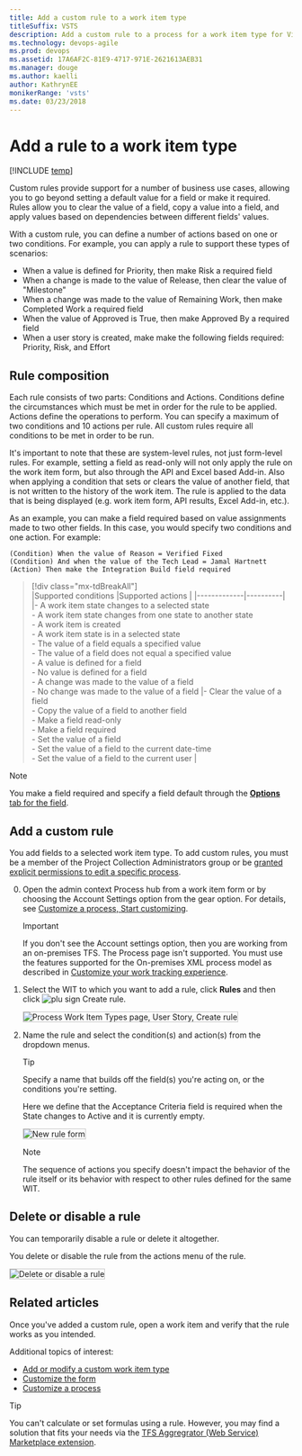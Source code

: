 ```yaml
---
title: Add a custom rule to a work item type
titleSuffix: VSTS
description: Add a custom rule to a process for a work item type for Visual Studio Team Services
ms.technology: devops-agile
ms.prod: devops
ms.assetid: 17A6AF2C-81E9-4717-971E-2621613AEB31  
ms.manager: douge
ms.author: kaelliauthor: KathrynEE
monikerRange: 'vsts'
ms.date: 03/23/2018
---
```



# Add a rule to a work item type  

[!INCLUDE [temp](../../_shared/process-feature-availability.md)]

Custom rules provide support for a number of business use cases, allowing you to go beyond setting a default value for a field or make it required. Rules allow you to clear the value of a field, copy a value into a field, and apply values based on dependencies between different fields' values. 

With a custom rule, you can define a number of actions based on one or two conditions. For example, you can apply a rule to support these types of scenarios: 

- When a value is defined for Priority, then make Risk a required field 
- When a change is made to the value of Release, then clear the value of "Milestone"     
- When a change was made to the value of Remaining Work, then make Completed Work a required field
- When the value of Approved is True, then make Approved By a required field 
- When a user story is created, make make the following fields required: Priority, Risk, and  Effort

## Rule composition  

Each rule consists of two parts: Conditions and Actions. Conditions define the circumstances which must be met in order for the rule to be applied. Actions define the operations to perform. You can specify a maximum of two conditions and 10 actions per rule. All custom rules require all conditions to be met in order to be run. 

It's important to note that these are system-level rules, not just form-level rules. For example, setting a field as read-only will not only apply the rule on the work item form, but also through the API and Excel based Add-in. Also when applying a condition that sets or clears the value of another field, that is not written to the history of the work item. The rule is applied to the data that is being displayed (e.g. work item form, API results, Excel Add-in, etc.).
 
As an example, you can make a field required based on value assignments made to two other fields. In this case, you would specify two conditions and one action. For example: 

	(Condition) When the value of Reason = Verified Fixed  
	(Condition) And when the value of the Tech Lead = Jamal Hartnett   
	(Action) Then make the Integration Build field required   

> [!div class="mx-tdBreakAll"]  
> |Supported conditions |Supported actions  |
> |-------------|----------|  
> |- A work item state changes to a selected state<br/>- A work item state changes from one state to another state<br/>- A work item is created<br/>- A work item state is in a selected state<br/>- The value of a field equals a specified value<br/>- The value of a field does not equal a specified value<br/>- A value is defined for a field<br/>- No value is defined for a field<br/>- A change was made to the value of a field<br/>- No change was made to the value of a field |- Clear the value of a field<br/>- Copy the value of a field to another field<br/>- Make a field read-only  <br/>- Make a field required<br/>- Set the value of a field<br/>- Set the value of a field to the current date-time<br/>- Set the value of a field to the current user  |


> [!NOTE]     
>You make a field required and specify a field default through the [**Options** tab for the field](customize-process-field.md#options).  
 
## Add a custom rule 

You add fields to a selected work item type. To add custom rules, you must be a member of the Project Collection Administrators group or be [granted explicit permissions to edit a specific process](../../../security/set-permissions-access-work-tracking.md#process-permissions).  

0. Open the admin context Process hub from a work item form or by choosing the Account Settings option from the gear option. For details, see [Customize a process, Start customizing](customize-process.md#start-customizing).

	> [!IMPORTANT]  
	>If you don't see the Account settings option, then you are working from an on-premises TFS. The Process page isn't supported. You must use the features supported for the On-premises XML process model as described in [Customize your work tracking experience](../customize-work.md).
	
0. Select the WIT to which you want to add a rule, click **Rules** and then click ![plu sign](../../_img/icons/add-light-icon.png) Create rule.   

    <img src="_img/custom-rule-create-rule.png" alt="Process Work Item Types page, User Story, Create rule" style="border: 1px solid #C3C3C3;" /> 

0. Name the rule and select the condition(s) and action(s) from the dropdown menus.     

	> [!TIP]  
	>Specify a name that builds off the field(s) you're acting on, or the conditions you're setting.  
	
	Here we define that the Acceptance Criteria field is required when the State changes to Active and it is currently empty. 

    <img src="_img/custom-rule-create-rule-form.png" alt="New rule form" style="border: 1px solid #C3C3C3;" /> 
 
	> [!NOTE]    
	>The sequence of actions you specify doesn't impact the behavior of the rule itself or its behavior with respect to other rules defined for the same WIT. 


<a id="delete-disable">  </a>
## Delete or disable a rule     

You can temporarily disable a rule or delete it altogether.  

You delete or disable the rule from the actions menu of the rule.  

<img src="_img/custom-rule-delete-disable-rule.png" alt="Delete or disable a rule" style="border: 1px solid #C3C3C3;" />  

<!---
<a id="system-rules">  </a>
## System rules

Each work item type&mdash;bug, task, user story, etc.&mdash;has several system rules already defined. Some are simple, like making the Title field required or setting a default for the Value Area field. In addition, a number of system rules define actions to take when a workflow state changes. 

For example, several rules exist to copy the current user identity under the following conditions: 
- When a work item is modified, copy the user identity to the Changed By field  
- When a work item is modified, copy the user identity to the Changed By field
- When the workflow state changes to Closed or Done, copy the user identity to the Closed By field. 
 
> [!IMPORTANT]  
>Predefined system rules will take precedent over any custom rule that you define which would overwrite it.  

-->

## Related articles  

Once you've added a custom rule, open a work item and verify that the rule works as you intended.  

Additional topics of interest:  
- [Add or modify a custom work item type](customize-process-wit.md)
- [Customize the form](customize-process-form.md)
- [Customize a process](customize-process.md)    


> [!TIP]    
>You can't calculate or set formulas using a rule. However, you may find a solution that fits your needs via the [TFS Aggregrator  (Web Service) Marketplace extension](https://marketplace.visualstudio.com/items?itemName=tfsaggregatorteam.tfs-aggregator-web-service). 


<!---
### Unsupported XML element rules 
If you're familiar with the [XML elements for applying rules to fields](../reference/apply-rule-work-item-field.md), then note that the following rules and rule attributes aren't supported: 

- The *for* and *not* attributes aren't supported - you can't apply or restrict a rule based on a group, specific user, or the account collection 
- The following XML value rule elements aren't supported: 
	- **CANNOTLOSEVALUE**  
	- **FROZEN**  
	- **MATCH**  
	- **NOTSAMEAS**  
	- **EMPTY**

-->

